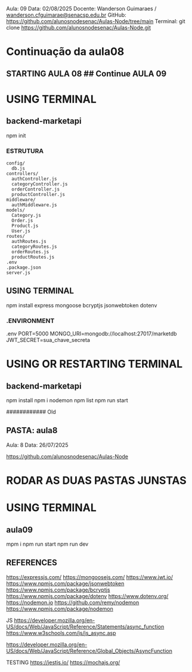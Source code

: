 Aula: 09 
Data: 02/08/2025 
Docente: Wanderson Guimaraes / wanderson.cfguimarae@senacsp.edu.br 
GitHub: https://github.com/alunosnodesenac/Aulas-Node/tree/main 
Terminal: git clone https://github.com/alunosnodesenac/Aulas-Node.git 




# Continuação da aula08 

## STARTING AULA 08 ## Continue AULA 09 

# USING TERMINAL 
## backend-marketapi 
npm init 

### ESTRUTURA 
    config/ 
      db.js 
    controllers/ 
      authController.js 
      categoryController.js 
      orderController.js 
      productController.js 
    middleware/ 
      authMiddleware.js 
    models/ 
      Category.js 
      Order.js 
      Product.js 
      User.js 
    routes/ 
      authRoutes.js 
      categoryRoutes.js 
      orderRoutes.js 
      productRoutes.js 
    .env 
    .package.json 
    server.js 

## USING TERMINAL 
npm install express mongoose bcryptjs jsonwebtoken dotenv 

### .ENVIRONMENT 
.env
  PORT=5000
  MONGO_URI=mongodb://localhost:27017/marketdb
  JWT_SECRET=sua_chave_secreta




# USING OR RESTARTING TERMINAL 
## backend-marketapi  
npm install 
npm i nodemon
npm list 
npm run start 























############ Old 


## PASTA: aula8
Aula: 8 
Data: 26/07/2025 


https://github.com/alunosnodesenac/Aulas-Node


# RODAR AS DUAS PASTAS JUNSTAS
# USING TERMINAL 

## aula09
mpm i 
npm run start 
npm run dev






## REFERENCES 
https://expressjs.com/ 
https://mongoosejs.com/ 
https://www.jwt.io/ 
https://www.npmjs.com/package/jsonwebtoken 
https://www.npmjs.com/package/bcryptjs 
https://www.npmjs.com/package/dotenv 
https://www.dotenv.org/ 
https://nodemon.io 
https://github.com/remy/nodemon
https://www.npmjs.com/package/nodemon



JS 
https://developer.mozilla.org/en-US/docs/Web/JavaScript/Reference/Statements/async_function 
https://www.w3schools.com/js/js_async.asp

https://developer.mozilla.org/en-US/docs/Web/JavaScript/Reference/Global_Objects/AsyncFunction


TESTING 
https://jestjs.io/
https://mochajs.org/








